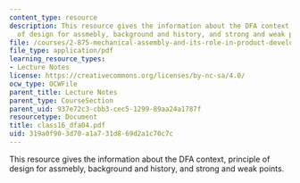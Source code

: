 ```yaml
---
content_type: resource
description: This resource gives the information about the DFA context, principle
  of design for assmebly, background and history, and strong and weak points.
file: /courses/2-875-mechanical-assembly-and-its-role-in-product-development-fall-2004/319a0f903d70a1a731d869d2a1c70c7c_class16_dfa04.pdf
file_type: application/pdf
learning_resource_types:
- Lecture Notes
license: https://creativecommons.org/licenses/by-nc-sa/4.0/
ocw_type: OCWFile
parent_title: Lecture Notes
parent_type: CourseSection
parent_uid: 937e72c3-cbb3-cec5-1299-89aa24a1787f
resourcetype: Document
title: class16_dfa04.pdf
uid: 319a0f90-3d70-a1a7-31d8-69d2a1c70c7c
---
```

This resource gives the information about the DFA context, principle of design for assmebly, background and history, and strong and weak points.